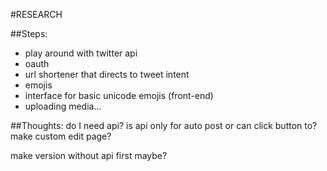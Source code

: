 #RESEARCH

##Steps: 
- play around with twitter api
- oauth
- url shortener that directs to tweet intent
- emojis
- interface for basic unicode emojis (front-end)
- uploading media...

##Thoughts:
do I need api?
is api only for auto post or can click button to?
make custom edit page?

make version without api first maybe?
